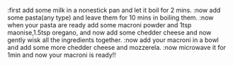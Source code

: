 :first add some milk in a nonestick pan and let it boil for 2 mins.
:now add some pasta(any type) and leave them for 10 mins in boiling them.
:now when your pasta are ready add some macroni powder and 1tsp maonise,1.5tsp oregano, and now add some chedder cheese and now gently wisk all the ingredients together.
:now add your macroni in a bowl and add some more chedder cheese and mozzerela.
:now microwave it for 1min and now your macroni is ready!!